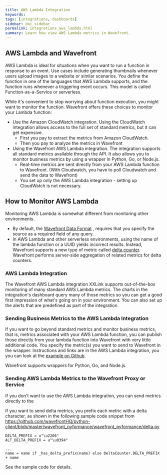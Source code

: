 ```yaml
---
title: AWS Lambda Integration
keywords:
tags: [integrations, dashboards]
sidebar: doc_sidebar
permalink: integrations_aws_lambda.html
summary: Learn how view AWS Lambda metrics in Wavefront.
---
```


## AWS Lambda and Wavefront 

AWS Lambda is ideal for situations when you want to run a function in response to an event. Use cases include generating thumbnails whenever users upload images to a website or similar scenarios. You define the function in one of the languages that AWS Lambda supports, and the function runs whenever a triggering event occurs. This model is called Function-as-a-Service or serverless.

While it's convenient to stop worrying about function execution, you might want to monitor the function. Wavefront offers these choices to monitor your Lambda function:
* Use the Amazon CloudWatch integration. Using the CloudWatch integration allows access to the full set of standard metrics, but it can get expensive.
  - First you pay to extract the metrics from Amazon CloudWatch.
  - Then you pay to analyze the metrics in Wavefront
* Using the Wavefront AWS Lambda integration. The integration supports all standard metrics available through the API. It also allows you to monitor business metrics by using a wrapper in Python, Go, or Node.js.
  - Real-time metrics are sent directly from your AWS Lambda function to Wavefront. (With Cloudwatch, you have to poll Cloudwatch and send the data to Wavefront)
  - You set up only the AWS Lambda integration - setting up CloudWatch is not necessary.

## How to Monitor AWS Lambda

Monitoring AWS Lambda is somewhat different from monitoring other environments.
* By default, the [Wavefront Data Format](wavefront_data_format.html) , requires that you specify the source as a required field of any query.
* In AWS Lambda and other serverless environments, using the name of the lambda function or a UUID yields incorrect results. Instead, Wavefront supports a new type of metric called [delta counter](delta_counters.html). Wavefront performs server-side aggregation of related metrics for delta counters.

### AWS Lambda Integration

The Wavefront AWS Lambda integration XXLink supports out-of-the-box monitoring of many standard AWS Lambda metrics. The charts in the integration's dashboard query many of those metrics so you can get a good first impression of what's going on in your environment. You can also set up the alerts that are predefined as part of the integration

### Sending Business Metrics to the AWS Lambda Integration

If you want to go beyond standard metrics and monitor business metrics, that is, metrics associated with your AWS Lambda function, you can publish those directly from your lambda function into Wavefront with very little additional code. You specify the metric(s) you want to send to Wavefront in the wrapper. Instructions and links are in the AWS Lambda integration, you you can look at the [example on Github](https://github.com/wavefrontHQ/python-client/blob/master/wavefront_lambda/example.py).

Wavefront supports wrappers for Python, Go, and Node.js.

### Sending AWS Lambda Metrics to the Wavefront Proxy or Service

If you don't want to use the AWS Lambda integration, you can send metrics directly to the

If you want to send delta metrics, you prefix each metric with a delta character, as shown in the following sample code snippet from https://github.com/wavefrontHQ/python-client/blob/master/wavefront_pyformance/wavefront_pyformance/delta.py

```
DELTA_PREFIX = u"\u2206"
ALT_DELTA_PREFIX = u"\u0394"

...
name = name if _has_delta_prefix(name) else DeltaCounter.DELTA_PREFIX + name
```
See the sample code for details.
